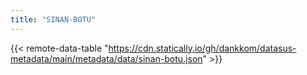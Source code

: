 ```yaml
---
title: "SINAN-BOTU"
---
```


{{< remote-data-table "https://cdn.statically.io/gh/dankkom/datasus-metadata/main/metadata/data/sinan-botu.json" >}}
